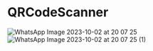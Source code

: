 # QRCodeScanner
![WhatsApp Image 2023-10-02 at 20 07 25](https://github.com/preeti558/QRCodeScanner/assets/110534074/08bfbc6f-b730-41a3-8365-2c071c9ab65e)
![WhatsApp Image 2023-10-02 at 20 07 25 (1)](https://github.com/preeti558/QRCodeScanner/assets/110534074/0368e70c-2aa5-45d9-9422-174817a76944)

